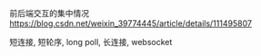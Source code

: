 前后端交互的集中情况 https://blog.csdn.net/weixin_39774445/article/details/111495807

短连接, 短轮序, long poll, 长连接, websocket

